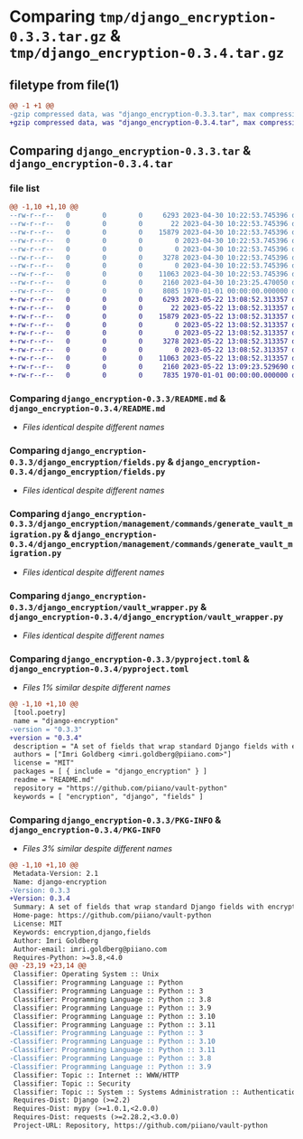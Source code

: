 # Comparing `tmp/django_encryption-0.3.3.tar.gz` & `tmp/django_encryption-0.3.4.tar.gz`

## filetype from file(1)

```diff
@@ -1 +1 @@
-gzip compressed data, was "django_encryption-0.3.3.tar", max compression
+gzip compressed data, was "django_encryption-0.3.4.tar", max compression
```

## Comparing `django_encryption-0.3.3.tar` & `django_encryption-0.3.4.tar`

### file list

```diff
@@ -1,10 +1,10 @@
--rw-r--r--   0        0        0     6293 2023-04-30 10:22:53.745396 django_encryption-0.3.3/README.md
--rw-r--r--   0        0        0       22 2023-04-30 10:22:53.745396 django_encryption-0.3.3/django_encryption/__init__.py
--rw-r--r--   0        0        0    15879 2023-04-30 10:22:53.745396 django_encryption-0.3.3/django_encryption/fields.py
--rw-r--r--   0        0        0        0 2023-04-30 10:22:53.745396 django_encryption-0.3.3/django_encryption/management/__init__.py
--rw-r--r--   0        0        0        0 2023-04-30 10:22:53.745396 django_encryption-0.3.3/django_encryption/management/commands/__init__.py
--rw-r--r--   0        0        0     3278 2023-04-30 10:22:53.745396 django_encryption-0.3.3/django_encryption/management/commands/generate_vault_migration.py
--rw-r--r--   0        0        0        0 2023-04-30 10:22:53.745396 django_encryption-0.3.3/django_encryption/py.typed
--rw-r--r--   0        0        0    11063 2023-04-30 10:22:53.745396 django_encryption-0.3.3/django_encryption/vault_wrapper.py
--rw-r--r--   0        0        0     2160 2023-04-30 10:23:25.470050 django_encryption-0.3.3/pyproject.toml
--rw-r--r--   0        0        0     8085 1970-01-01 00:00:00.000000 django_encryption-0.3.3/PKG-INFO
+-rw-r--r--   0        0        0     6293 2023-05-22 13:08:52.313357 django_encryption-0.3.4/README.md
+-rw-r--r--   0        0        0       22 2023-05-22 13:08:52.313357 django_encryption-0.3.4/django_encryption/__init__.py
+-rw-r--r--   0        0        0    15879 2023-05-22 13:08:52.313357 django_encryption-0.3.4/django_encryption/fields.py
+-rw-r--r--   0        0        0        0 2023-05-22 13:08:52.313357 django_encryption-0.3.4/django_encryption/management/__init__.py
+-rw-r--r--   0        0        0        0 2023-05-22 13:08:52.313357 django_encryption-0.3.4/django_encryption/management/commands/__init__.py
+-rw-r--r--   0        0        0     3278 2023-05-22 13:08:52.313357 django_encryption-0.3.4/django_encryption/management/commands/generate_vault_migration.py
+-rw-r--r--   0        0        0        0 2023-05-22 13:08:52.313357 django_encryption-0.3.4/django_encryption/py.typed
+-rw-r--r--   0        0        0    11063 2023-05-22 13:08:52.313357 django_encryption-0.3.4/django_encryption/vault_wrapper.py
+-rw-r--r--   0        0        0     2160 2023-05-22 13:09:23.529690 django_encryption-0.3.4/pyproject.toml
+-rw-r--r--   0        0        0     7835 1970-01-01 00:00:00.000000 django_encryption-0.3.4/PKG-INFO
```

### Comparing `django_encryption-0.3.3/README.md` & `django_encryption-0.3.4/README.md`

 * *Files identical despite different names*

### Comparing `django_encryption-0.3.3/django_encryption/fields.py` & `django_encryption-0.3.4/django_encryption/fields.py`

 * *Files identical despite different names*

### Comparing `django_encryption-0.3.3/django_encryption/management/commands/generate_vault_migration.py` & `django_encryption-0.3.4/django_encryption/management/commands/generate_vault_migration.py`

 * *Files identical despite different names*

### Comparing `django_encryption-0.3.3/django_encryption/vault_wrapper.py` & `django_encryption-0.3.4/django_encryption/vault_wrapper.py`

 * *Files identical despite different names*

### Comparing `django_encryption-0.3.3/pyproject.toml` & `django_encryption-0.3.4/pyproject.toml`

 * *Files 1% similar despite different names*

```diff
@@ -1,10 +1,10 @@
 [tool.poetry]
 name = "django-encryption"
-version = "0.3.3"
+version = "0.3.4"
 description = "A set of fields that wrap standard Django fields with encryption provided Piiano Vault."
 authors = ["Imri Goldberg <imri.goldberg@piiano.com>"]
 license = "MIT"
 packages = [ { include = "django_encryption" } ]
 readme = "README.md"
 repository = "https://github.com/piiano/vault-python"
 keywords = [ "encryption", "django", "fields" ]
```

### Comparing `django_encryption-0.3.3/PKG-INFO` & `django_encryption-0.3.4/PKG-INFO`

 * *Files 3% similar despite different names*

```diff
@@ -1,10 +1,10 @@
 Metadata-Version: 2.1
 Name: django-encryption
-Version: 0.3.3
+Version: 0.3.4
 Summary: A set of fields that wrap standard Django fields with encryption provided Piiano Vault.
 Home-page: https://github.com/piiano/vault-python
 License: MIT
 Keywords: encryption,django,fields
 Author: Imri Goldberg
 Author-email: imri.goldberg@piiano.com
 Requires-Python: >=3.8,<4.0
@@ -23,19 +23,14 @@
 Classifier: Operating System :: Unix
 Classifier: Programming Language :: Python
 Classifier: Programming Language :: Python :: 3
 Classifier: Programming Language :: Python :: 3.8
 Classifier: Programming Language :: Python :: 3.9
 Classifier: Programming Language :: Python :: 3.10
 Classifier: Programming Language :: Python :: 3.11
-Classifier: Programming Language :: Python :: 3
-Classifier: Programming Language :: Python :: 3.10
-Classifier: Programming Language :: Python :: 3.11
-Classifier: Programming Language :: Python :: 3.8
-Classifier: Programming Language :: Python :: 3.9
 Classifier: Topic :: Internet :: WWW/HTTP
 Classifier: Topic :: Security
 Classifier: Topic :: System :: Systems Administration :: Authentication/Directory
 Requires-Dist: Django (>=2.2)
 Requires-Dist: mypy (>=1.0.1,<2.0.0)
 Requires-Dist: requests (>=2.28.2,<3.0.0)
 Project-URL: Repository, https://github.com/piiano/vault-python
```

